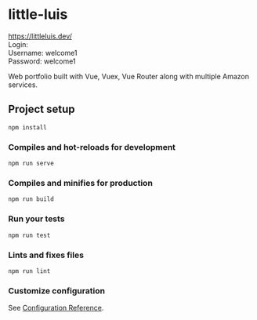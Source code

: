 # little-luis

https://littleluis.dev/  
Login:  
Username: welcome1  
Password: welcome1

Web portfolio built with Vue, Vuex, Vue Router along with multiple Amazon services.

## Project setup

```
npm install
```

### Compiles and hot-reloads for development

```
npm run serve
```

### Compiles and minifies for production

```
npm run build
```

### Run your tests

```
npm run test
```

### Lints and fixes files

```
npm run lint
```

### Customize configuration

See [Configuration Reference](https://cli.vuejs.org/config/).
